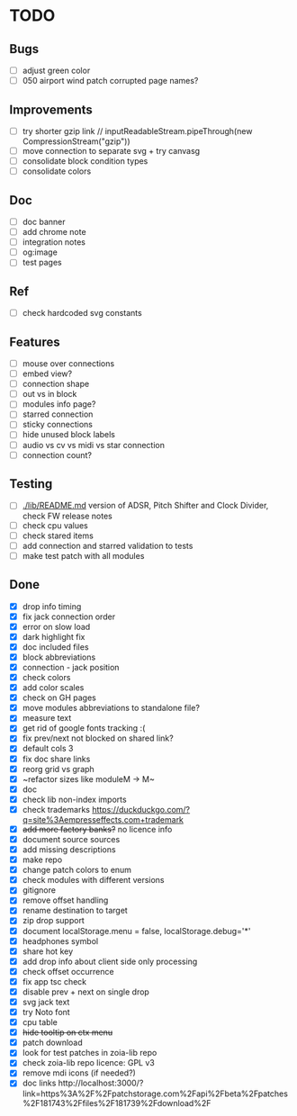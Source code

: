 # TODO

## Bugs

- [ ] adjust green color
- [ ] 050 airport wind patch corrupted page names?

## Improvements

- [ ] try shorter gzip link // inputReadableStream.pipeThrough(new CompressionStream("gzip"))
- [ ] move connection to separate svg + try canvasg
- [ ] consolidate block condition types
- [ ] consolidate colors

## Doc

- [ ] doc banner
- [ ] add chrome note
- [ ] integration notes
- [ ] og:image
- [ ] test pages

## Ref 

- [ ] check hardcoded svg constants

## Features

- [ ] mouse over connections
- [ ] embed view?
- [ ] connection shape
- [ ] out vs in block
- [ ] modules info page?
- [ ] starred connection
- [ ] sticky connections
- [ ] hide unused block labels
- [ ] audio vs cv vs midi vs star connection
- [ ] connection count?

## Testing

- [ ] [./lib/README.md](./lib/README.md) version of ADSR, Pitch Shifter and Clock Divider, check FW release notes
- [ ] check cpu values
- [ ] check stared items
- [ ] add connection and starred validation to tests
- [ ] make test patch with all modules

## Done

- [x] drop info timing
- [x] fix jack connection order
- [x] error on slow load
- [x] dark highlight fix
- [x] doc included files
- [x] block abbreviations
- [x] connection - jack position
- [x] check colors
- [x] add color scales
- [x] check on GH pages
- [x] move modules abbreviations to standalone file?
- [x] measure text
- [x] get rid of google fonts tracking :(
- [x] fix prev/next not blocked on shared link?
- [x] default cols 3
- [x] fix doc share links
- [x] reorg grid vs graph
- [x] ~refactor sizes like moduleM -> M~
- [x] doc
- [x] check lib non-index imports
- [x] check trademarks https://duckduckgo.com/?q=site%3Aempresseffects.com+trademark
- [x] ~~add more factory banks?~~ no licence info
- [x] document source sources
- [x] add missing descriptions
- [x] make repo
- [x] change patch colors to enum
- [x] check modules with different versions
- [x] gitignore
- [x] remove offset handling
- [x] rename destination to target
- [x] zip drop support
- [x] document localStorage.menu = false, localStorage.debug='*'
- [x] headphones symbol
- [x] share hot key
- [x] add drop info about client side only processing
- [x] check offset occurrence
- [x] fix app tsc check
- [x] disable prev + next on single drop
- [x] svg jack text
- [x] try Noto font
- [x] cpu table
- [x] ~~hide tooltip on ctx menu~~
- [x] patch download
- [x] look for test patches in zoia-lib repo
- [x] check zoia-lib repo licence: GPL v3
- [x] remove mdi icons (if needed?)
- [x] doc links http://localhost:3000/?link=https%3A%2F%2Fpatchstorage.com%2Fapi%2Fbeta%2Fpatches%2F181743%2Ffiles%2F181739%2Fdownload%2F
